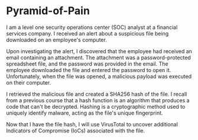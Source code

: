 # Pyramid-of-Pain

I am a level one security operations center (SOC) analyst at a financial services company. I received an alert about a suspicious file being downloaded on an employee's computer.

Upon investigating the alert, I discovered that the employee had received an email containing an attachment. The attachment was a password-protected spreadsheet file, and the password was provided in the email. The employee downloaded the file and entered the password to open it. Unfortunately, when the file was opened, a malicious payload was executed on their computer.

I retrieved the malicious file and created a SHA256 hash of the file. I recall from a previous course that a hash function is an algorithm that produces a code that can't be decrypted. Hashing is a cryptographic method used to uniquely identify malware, acting as the file's unique fingerprint.

Now that I have the file hash, I will use VirusTotal to uncover additional Indicators of Compromise (IoCs) associated with the file.
